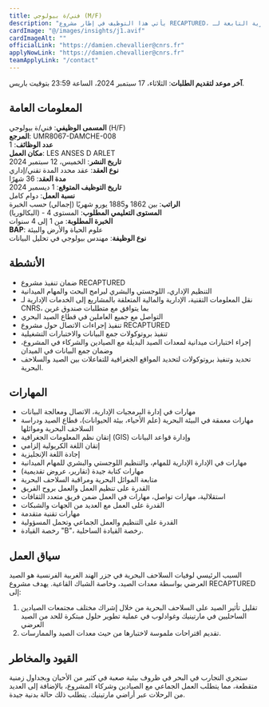 ```yaml
---
title: فني/ة بيولوجي (M/F)
description: "يأتي هذا التوظيف في إطار مشروع RECAPTURED، الممول من صندوق غرين في كل من مارتينيك وغوادلوب. تتمثل المهمة الرئيسية للفني/ة في التنظيم الإداري واللوجستي والبشري للمهام الميدانية، بالإضافة إلى جمع البيانات في الميدان. سيتولى/تتولى نقل المعلومات التقنية والإدارية والمالية المتعلقة بالمشروع إلى مختلف الخدمات الإدارية التابعة لـ CNRS. كما سيقوم/ستقوم بتنفيذ إجراءات الاتصال حول مشروع RECAPTURED."
cardImage: "@/images/insights/j1.avif"
cardImageAlt: ""
officialLink: "https://damien.chevallier@cnrs.fr"
applyNowLink: "https://damien.chevallier@cnrs.fr"
teamApplyLink: "/contact"
---
```


**آخر موعد لتقديم الطلبات**: الثلاثاء، 17 سبتمبر 2024، الساعة 23:59 بتوقيت باريس.

## المعلومات العامة

**المسمى الوظيفي**: فني/ة بيولوجي (H/F)  
**المرجع**: UMR8067-DAMCHE-008  
**عدد الوظائف**: 1  
**مكان العمل**: LES ANSES D ARLET  
**تاريخ النشر**: الخميس، 12 سبتمبر 2024  
**نوع العقد**: عقد محدد المدة تقني/إداري  
**مدة العقد**: 36 شهرًا  
**تاريخ التوظيف المتوقع**: 1 ديسمبر 2024  
**نسبة العمل**: دوام كامل  
**الراتب**: بين 1862 و1885 يورو شهريًا (إجمالي) حسب الخبرة  
**المستوى التعليمي المطلوب**: المستوى 4 - (البكالوريا)  
**الخبرة المطلوبة**: من 1 إلى 4 سنوات  
**BAP**: علوم الحياة والأرض والبيئة  
**نوع الوظيفة**: مهندس بيولوجي في تحليل البيانات

## الأنشطة

- ضمان تنفيذ مشروع RECAPTURED  
- التنظيم الإداري، اللوجستي والبشري لبرامج البحث والمهام الميدانية  
- نقل المعلومات التقنية، الإدارية والمالية المتعلقة بالمشاريع إلى الخدمات الإدارية لـ CNRS، بما يتوافق مع متطلبات صندوق غرين  
- التواصل مع جميع العاملين في قطاع الصيد البحري  
- تنفيذ إجراءات الاتصال حول مشروع RECAPTURED  
- تنفيذ بروتوكولات جمع البيانات والاختبارات التشغيلية  
- إجراء اختبارات ميدانية لمعدات الصيد البديلة مع الصيادين والشركاء في المشروع، وضمان جمع البيانات في الميدان  
- تحديد وتنفيذ بروتوكولات لتحديد المواقع الجغرافية للتفاعلات بين الصيد والسلاحف البحرية.

## المهارات

- مهارات في إدارة البرمجيات الإدارية، الاتصال ومعالجة البيانات  
- مهارات معمقة في البيئة البحرية (علم الأحياء، بيئة الحيوانات)، قطاع الصيد ودراسة السلاحف البحرية وموائلها  
- إتقان نظم المعلومات الجغرافية (GIS) وإدارة قواعد البيانات  
- إتقان اللغة الكريولية إلزامي  
- إجادة اللغة الإنجليزية  
- مهارات في الإدارة الإدارية للمهام، والتنظيم اللوجستي والبشري للمهام الميدانية  
- مهارات كتابة جيدة (تقارير، عروض تقديمية)  
- متابعة الموائل البحرية ومراقبة السلاحف البحرية  
- القدرة على تنظيم العمل والعمل بروح الفريق  
- استقلالية، مهارات تواصل، مهارات في العمل ضمن فريق متعدد الثقافات  
- القدرة على العمل مع العديد من الجهات والشبكات  
- مهارات تقنية متقدمة  
- القدرة على التنظيم والعمل الجماعي وتحمل المسؤولية  
- رخصة القيادة "B"، رخصة القيادة الساحلية.

## سياق العمل

السبب الرئيسي لوفيات السلاحف البحرية في جزر الهند الغربية الفرنسية هو الصيد العرضي بواسطة معدات الصيد، وخاصة الشباك القاعية. يهدف مشروع RECAPTURED إلى:  
1) تقليل تأثير الصيد على السلاحف البحرية من خلال إشراك مختلف مجتمعات الصيادين الساحليين في مارتينيك وغوادلوب في عملية تطوير حلول مبتكرة للحد من الصيد العرضي  
2) تقديم اقتراحات ملموسة لاختبارها من حيث معدات الصيد والممارسات.

## القيود والمخاطر

ستجري التجارب في البحر في ظروف بيئية صعبة في كثير من الأحيان وبجداول زمنية متقطعة، مما يتطلب العمل الجماعي مع الصيادين وشركاء المشروع، بالإضافة إلى العديد من الرحلات عبر أراضي مارتينيك. يتطلب ذلك حالة بدنية جيدة.
